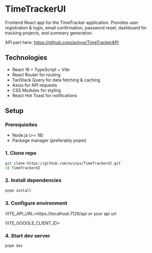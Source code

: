 # TimeTrackerUI

Frontend React app for the TimeTracker application. Provides user registration & login, email confirmation, password reset, dashboard for tracking projects, and summary generation.

API part here: https://github.com/avinys/TimeTrackerAPI

## Technologies
- React 18 + TypeScript + Vite
- React Router for routing
- TanStack Query for data fetching & caching
- Axios for API requests
- CSS Modules for styling
- React Hot Toast for notifications

## Setup

### Prerequisites
- Node.js (>= 18)
- Package manager (preferably pnpm)

### 1. Clone repo
```bash 
git clone https://github.com/avinys/TimeTrackerUI.git`
cd TimeTrackerUI
```
### 2. Install dependencies
```bash
pnpm install
```
### 3. Configure environment
VITE_API_URL=https://localhost:7129/api or your api url

VITE_GOOGLE_CLIENT_ID=<your-google-client-id>

### 4. Start dev server
```bash
pnpm dev
```
